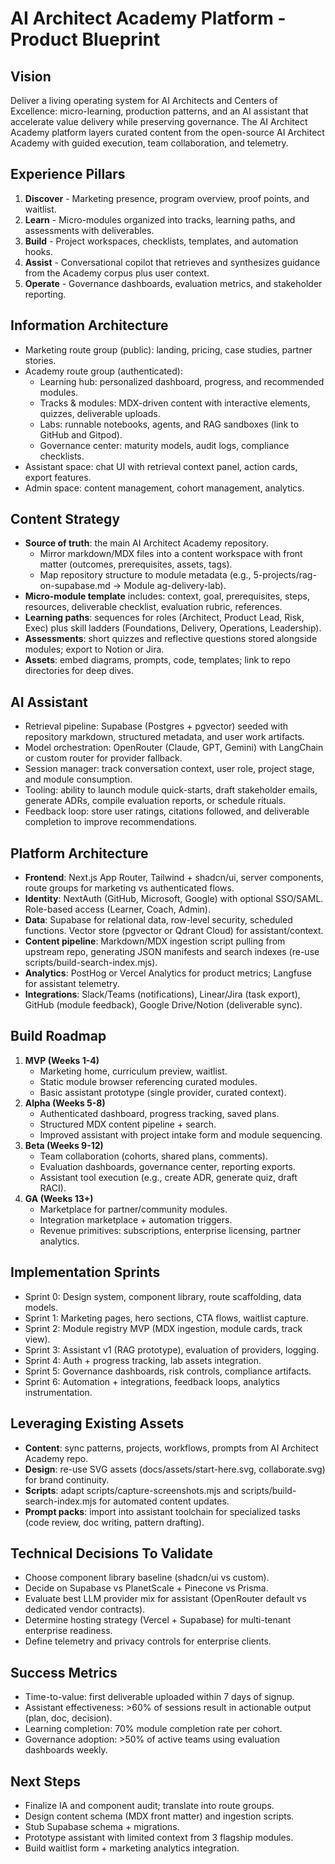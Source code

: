 ﻿# AI Architect Academy Platform - Product Blueprint

## Vision
Deliver a living operating system for AI Architects and Centers of Excellence: micro-learning, production patterns, and an AI assistant that accelerate value delivery while preserving governance. The AI Architect Academy platform layers curated content from the open-source AI Architect Academy with guided execution, team collaboration, and telemetry.

## Experience Pillars
1. **Discover** - Marketing presence, program overview, proof points, and waitlist.
2. **Learn** - Micro-modules organized into tracks, learning paths, and assessments with deliverables.
3. **Build** - Project workspaces, checklists, templates, and automation hooks.
4. **Assist** - Conversational copilot that retrieves and synthesizes guidance from the Academy corpus plus user context.
5. **Operate** - Governance dashboards, evaluation metrics, and stakeholder reporting.

## Information Architecture
- Marketing route group (public): landing, pricing, case studies, partner stories.
- Academy route group (authenticated):
  - Learning hub: personalized dashboard, progress, and recommended modules.
  - Tracks & modules: MDX-driven content with interactive elements, quizzes, deliverable uploads.
  - Labs: runnable notebooks, agents, and RAG sandboxes (link to GitHub and Gitpod).
  - Governance center: maturity models, audit logs, compliance checklists.
- Assistant space: chat UI with retrieval context panel, action cards, export features.
- Admin space: content management, cohort management, analytics.

## Content Strategy
- **Source of truth**: the main AI Architect Academy repository.
  - Mirror markdown/MDX files into a content workspace with front matter (outcomes, prerequisites, assets, tags).
  - Map repository structure to module metadata (e.g.,  5-projects/rag-on-supabase.md -> Module ag-delivery-lab).
- **Micro-module template** includes: context, goal, prerequisites, steps, resources, deliverable checklist, evaluation rubric, references.
- **Learning paths**: sequences for roles (Architect, Product Lead, Risk, Exec) plus skill ladders (Foundations, Delivery, Operations, Leadership).
- **Assessments**: short quizzes and reflective questions stored alongside modules; export to Notion or Jira.
- **Assets**: embed diagrams, prompts, code, templates; link to repo directories for deep dives.

## AI Assistant
- Retrieval pipeline: Supabase (Postgres + pgvector) seeded with repository markdown, structured metadata, and user work artifacts.
- Model orchestration: OpenRouter (Claude, GPT, Gemini) with LangChain or custom router for provider fallback.
- Session manager: track conversation context, user role, project stage, and module consumption.
- Tooling: ability to launch module quick-starts, draft stakeholder emails, generate ADRs, compile evaluation reports, or schedule rituals.
- Feedback loop: store user ratings, citations followed, and deliverable completion to improve recommendations.

## Platform Architecture
- **Frontend**: Next.js App Router, Tailwind + shadcn/ui, server components, route groups for marketing vs authenticated flows.
- **Identity**: NextAuth (GitHub, Microsoft, Google) with optional SSO/SAML. Role-based access (Learner, Coach, Admin).
- **Data**: Supabase for relational data, row-level security, scheduled functions. Vector store (pgvector or Qdrant Cloud) for assistant/context.
- **Content pipeline**: Markdown/MDX ingestion script pulling from upstream repo, generating JSON manifests and search indexes (re-use scripts/build-search-index.mjs).
- **Analytics**: PostHog or Vercel Analytics for product metrics; Langfuse for assistant telemetry.
- **Integrations**: Slack/Teams (notifications), Linear/Jira (task export), GitHub (module feedback), Google Drive/Notion (deliverable sync).

## Build Roadmap
1. **MVP (Weeks 1-4)**
   - Marketing home, curriculum preview, waitlist.
   - Static module browser referencing curated modules.
   - Basic assistant prototype (single provider, curated context).
2. **Alpha (Weeks 5-8)**
   - Authenticated dashboard, progress tracking, saved plans.
   - Structured MDX content pipeline + search.
   - Improved assistant with project intake form and module sequencing.
3. **Beta (Weeks 9-12)**
   - Team collaboration (cohorts, shared plans, comments).
   - Evaluation dashboards, governance center, reporting exports.
   - Assistant tool execution (e.g., create ADR, generate quiz, draft RACI).
4. **GA (Weeks 13+)**
   - Marketplace for partner/community modules.
   - Integration marketplace + automation triggers.
   - Revenue primitives: subscriptions, enterprise licensing, partner analytics.

## Implementation Sprints
- Sprint 0: Design system, component library, route scaffolding, data models.
- Sprint 1: Marketing pages, hero sections, CTA flows, waitlist capture.
- Sprint 2: Module registry MVP (MDX ingestion, module cards, track view).
- Sprint 3: Assistant v1 (RAG prototype), evaluation of providers, logging.
- Sprint 4: Auth + progress tracking, lab assets integration.
- Sprint 5: Governance dashboards, risk controls, compliance artifacts.
- Sprint 6: Automation + integrations, feedback loops, analytics instrumentation.

## Leveraging Existing Assets
- **Content**: sync patterns, projects, workflows, prompts from AI Architect Academy repo.
- **Design**: re-use SVG assets (docs/assets/start-here.svg, collaborate.svg) for brand continuity.
- **Scripts**: adapt scripts/capture-screenshots.mjs and scripts/build-search-index.mjs for automated content updates.
- **Prompt packs**: import into assistant toolchain for specialized tasks (code review, doc writing, pattern drafting).

## Technical Decisions To Validate
- Choose component library baseline (shadcn/ui vs custom).
- Decide on Supabase vs PlanetScale + Pinecone vs Prisma.
- Evaluate best LLM provider mix for assistant (OpenRouter default vs dedicated vendor contracts).
- Determine hosting strategy (Vercel + Supabase) for multi-tenant enterprise readiness.
- Define telemetry and privacy controls for enterprise clients.

## Success Metrics
- Time-to-value: first deliverable uploaded within 7 days of signup.
- Assistant effectiveness: >60% of sessions result in actionable output (plan, doc, decision).
- Learning completion: 70% module completion rate per cohort.
- Governance adoption: >50% of active teams using evaluation dashboards weekly.

## Next Steps
- Finalize IA and component audit; translate into route groups.
- Design content schema (MDX front matter) and ingestion scripts.
- Stub Supabase schema + migrations.
- Prototype assistant with limited context from 3 flagship modules.
- Build waitlist form + marketing analytics integration.
